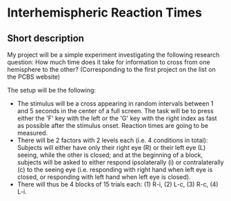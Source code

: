 # Interhemispheric Reaction Times

## Short description

My project will be a simple experiment investigating the following research question: How much time does it take for information to cross from one hemisphere to the other? (Corresponding to the first project on the list on the PCBS website)

The setup will be the following:
- The stimulus will be a cross appearing in random intervals between 1 and 5 seconds in the center of a full screen. The task will be to press either the 'F' key with the left or the 'G' key with the right index as fast as possible after the stimulus onset. Reaction times are going to be measured.
- There will be 2 factors with 2 levels each (i.e. 4 conditions in total): Subjects will either have only their right eye (R) or their left eye (L) seeing, while the other is closed; and at the beginning of a block, subjects will be asked to either respond ipsolaterally (i) or contralaterally (c) to the seeing eye (i.e. responding with right hand when left eye is closed, or responding with left hand when left eye is closed).
- There will thus be 4 blocks of 15 trials each: (1) R-i, (2) L-c, (3) R-c, (4) L-i.

